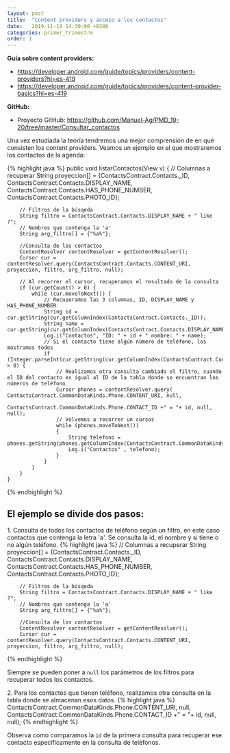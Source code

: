```yaml
---
layout: post
title:  "Content providers y acceso a los contactos"
date:   2019-11-19 14:30:00 +0200
categories: primer_trimestre
order: 1
---
```


**Guía sobre content providers:**

* <https://developer.android.com/guide/topics/providers/content-providers?hl=es-419>
* <https://developer.android.com/guide/topics/providers/content-provider-basics?hl=es-419>

**GitHub:**

* Proyecto GitHub: <https://github.com/Manuel-Ag/PMD_19-20/tree/master/Consultar_contactos>

Una vez estudiada la teoría tendremos una mejor comprensión de en qué consisten los content providers. Veamos un ejemplo en el que mostraremos los contactos de la agenda: 

{% highlight java %}
    public void listarContactos(View v) {
        // Columnas a recuperar
        String proyeccion[] = {ContactsContract.Contacts._ID, ContactsContract.Contacts.DISPLAY_NAME,
                ContactsContract.Contacts.HAS_PHONE_NUMBER, ContactsContract.Contacts.PHOTO_ID};

        // Filtros de la búsqeda
        String filtro = ContactsContract.Contacts.DISPLAY_NAME + " like ?";
        // Nombres que contenga la 'a'
        String arg_filtro[] = {"%a%"};

        //Consulta de los contactos
        ContentResolver contentResolver = getContentResolver();
        Cursor cur = contentResolver.query(ContactsContract.Contacts.CONTENT_URI, proyeccion, filtro, arg_filtro, null);

        // Al recorrer el cursor, recuperamos el resultado de la consulta
        if (cur.getCount() > 0) {
            while (cur.moveToNext()) {
                // Recuperamos las 3 columnas, ID, DISPLAY_NAME y HAS_PHONE_NUMBER
                String id = cur.getString(cur.getColumnIndex(ContactsContract.Contacts._ID));
                String name = cur.getString(cur.getColumnIndex(ContactsContract.Contacts.DISPLAY_NAME));
                Log.i("Contactos", "ID: " + id + " nombre: " + name);
                // Si el contacto tiene algún número de teléfono, los mostramos todos
                if (Integer.parseInt(cur.getString(cur.getColumnIndex(ContactsContract.Contacts.HAS_PHONE_NUMBER))) > 0) {
                    // Realizamos otra consulta cambiado el filtro, cuando el ID del contacto es igual al ID de la tabla donde se encuentran los números de teléfono
                    Cursor phones = contentResolver.query( ContactsContract.CommonDataKinds.Phone.CONTENT_URI, null,
                            ContactsContract.CommonDataKinds.Phone.CONTACT_ID +" = "+ id, null, null);
                    // Volvemos a recorrer un cursos
                    while (phones.moveToNext())
                    {
                        String telefono = phones.getString(phones.getColumnIndex(ContactsContract.CommonDataKinds.Phone.NUMBER));
                        Log.i("Contactos" , telefono);
                    }
                }
            }
        }
    }
{% endhighlight %}

## El ejemplo se divide dos pasos:

1\. Consulta de todos los contactos de teléfono según un filtro, en este caso contactos que contenga la letra 'a'. Se consulta la id, el nombre y si tiene o no algún teléfono.
{% highlight java %}
 // Columnas a recuperar
        String proyeccion[] = {ContactsContract.Contacts._ID, ContactsContract.Contacts.DISPLAY_NAME,
                ContactsContract.Contacts.HAS_PHONE_NUMBER, ContactsContract.Contacts.PHOTO_ID};

        // Filtros de la búsqeda
        String filtro = ContactsContract.Contacts.DISPLAY_NAME + " like ?";
        // Nombres que contenga la 'a'
        String arg_filtro[] = {"%a%"};

        //Consulta de los contactos
        ContentResolver contentResolver = getContentResolver();
        Cursor cur = contentResolver.query(ContactsContract.Contacts.CONTENT_URI, proyeccion, filtro, arg_filtro, null);
{% endhighlight %}

Siempre se pueden poner a `null` los parámetros de los filtros para recuperar todos los contactos.

2\. Para los contactos que tienen teléfono, realizamos otra consulta en la tabla donde se almacenan esos datos.
{% highlight java %}
ContactsContract.CommonDataKinds.Phone.CONTENT_URI, null,
       ContactsContract.CommonDataKinds.Phone.CONTACT_ID +" = "+ id, null, null);
{% endhighlight %}

Observa como comparamos la `id` de la primera consulta para recuperar ese contacto específicamente en la consulta de teléfonos.

